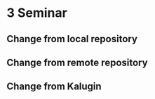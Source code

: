 # 3 Seminar

## Change from local repository

## Change from remote repository

## Change from Kalugin
